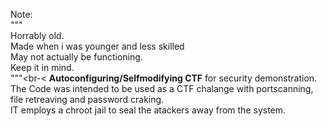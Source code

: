 Note:<br> 
"""<br>
Horrably old.<br>
Made when i was younger and less skilled<br>
May not actually be functioning.<br>
Keep it in mind.<br>
"""<br-<
<b>Autoconfiguring/Selfmodifying CTF</b> for security demonstration.<br> 
The Code was intended to be used as a CTF chalange with portscanning, file retreaving and password craking.<br>
IT employs a chroot jail to seal the atackers away from the system.<br>

